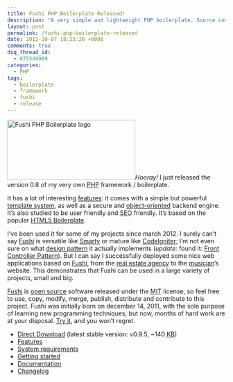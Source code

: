 ```yaml
---
title: Fushi PHP Boilerplate Released!
description: "A very simple and lightweight PHP boilerplate. Source code hosted on GitHub."
layout: post
permalink: /fushi-php-boilerplate-released
date: 2012-10-07 18:23:26 +0000
comments: true
dsq_thread_id:
  - 875549989
categories:
  - PHP
tags:
  - boilerplate
  - framework
  - fushi
  - release
---
```

<p>
  <img src="https://raw.github.com/simonewebdesign/Fushi/master/public/img/fushi-logo-t2.png" alt="Fushi PHP Boilerplate logo" width="295" height="138" class="basic-alignment left" /><em>Hooray!</em> I just released the version 0.8 of my very own <abbr title="PHP: Hypertext Preprocessor (recursive acronym)">PHP</abbr> framework / boilerplate.
</p>

<p>
  It has a lot of interesting <a href="https://github.com/simonewebdesign/Fushi#features" title="Features of Fushi PHP boilerplate" target="_blank">features</a>: it comes with a simple but powerful <a href="http://en.wikipedia.org/wiki/Template_system" title="Template System on Wikipedia" target="_blank" rel="nofollow">template system</a>, as well as a secure and <a href="http://en.wikipedia.org/wiki/Object-oriented_programming" title="Object Oriented Programming on Wikipedia" target="_blank" rel="nofollow">object-oriented</a> backend engine. It&#8217;s also studied to be user friendly and <abbr title="Search Engine Optimization">SEO</abbr> friendly. It&#8217;s based on the popular <a href="http://html5boilerplate.com/" title="HTML5 Boilerplate" target="_blank">HTML5 Boilerplate</a>.
</p>

<p>
  I&#8217;ve been used it for some of my projects since march 2012. I surely can&#8217;t say <a href="https://github.com/simonewebdesign/Fushi" title="Fushi PHP boilerplate on GitHub" target="_blank">Fushi</a> is versatile like <a href="http://www.smarty.net/" title="Smarty Template Engine" target="_blank" rel="nofollow">Smarty</a> or mature like <a href="http://codeigniter.com/" title="CodeIgniter - Open source PHP web application framework" target="_blank" rel="nofollow">CodeIgniter</a>; I&#8217;m not even sure on what <a href="https://en.wikipedia.org/wiki/Software_design_pattern" title="Software design pattern on Wikipedia" target="_blank" rel="nofollow">design pattern</a> it actually implements (<i>update:</i> found it: <a href="https://en.wikipedia.org/wiki/Front_Controller_pattern">Front Controller Pattern</a>). But I can say I successfully deployed some nice web applications based on <a href="https://github.com/simonewebdesign/Fushi" title="Fushi PHP boilerplate on GitHub" target="_blank">Fushi</a>, from the <a href="https://github.com/simonewebdesign/bluimmobiliareperugia.it" title="Blu Immobiliare Perugia on GitHub" target="_blank">real estate agency</a> to the <a rel="nofollow" href="https://github.com/simonewebdesign/antoniorossicomposer.com" title="Antonio Rossi Composer on GitHub" target="_blank">musician</a>&#8217;s website. This demonstrates that Fushi can be used in a large variety of projects, small and big.
</p>

<p>
  <a href="https://github.com/simonewebdesign/Fushi" title="Fushi PHP boilerplate on GitHub" target="_blank">Fushi</a> is <a href="https://en.wikipedia.org/wiki/Open_source" title="Open Source" target="_blank">open source</a> software released under the <abbr title="Massachusetts Institute of Technology">MIT</abbr> license, so feel free to use, copy, modify, merge, publish, distribute and contribute to this project. Fushi was initially born on december 14, 2011, with the sole purpose of learning new programming techniques; but now, months of hard work are at your disposal. <a href="https://github.com/simonewebdesign/Fushi#readme" title="Fushi PHP boilerplate on GitHub" target="_blank">Try it</a>, and you won&#8217;t regret.
</p>

<ul>
  <li>
    <a href="https://github.com/simonewebdesign/Fushi/zipball/master" title="Download Fushi from GitHub" target="_blank" rel="nofollow">Direct Download</a> (latest stable version: v0.9.5, ~140 <abbr title="Kilobyte">KB</abbr>)
  </li>
  <li>
    <a href="https://github.com/simonewebdesign/Fushi#features" title="Features of Fushi PHP boilerplate" target="_blank">Features</a>
  </li>
  <li>
    <a href="https://github.com/simonewebdesign/Fushi#requirements" title="Requirements of Fushi PHP boilerplate" target="_blank">System requirements</a>
  </li>
  <li>
    <a href="https://github.com/simonewebdesign/Fushi#getting-started" title="Getting started Fushi PHP boilerplate" target="_blank">Getting started</a>
  </li>
  <li>
    <a href="https://github.com/simonewebdesign/Fushi#documentation" title="Documentation of Fushi PHP boilerplate" target="_blank">Documentation</a>
  </li>
  <li>
    <a href="https://github.com/simonewebdesign/Fushi/commits/master/" title="Fushi Commits on GitHub" target="_blank" rel="nofollow">Changelog</a>
  </li>
</ul>
